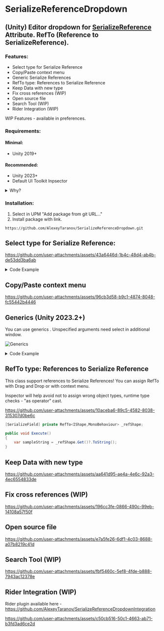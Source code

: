 # SerializeReferenceDropdown

## (Unity) Editor dropdown for [SerializeReference](https://docs.unity3d.com/ScriptReference/SerializeReference.html "SerializeReference") Attribute. RefTo (Reference to SerializeReference).

### Features:
- Select type for Serialize Reference
- Copy/Paste context menu
- Generic Serialize References
- RefTo type: References to Serialize Reference
- Keep Data with new type
- Fix cross references (WIP)
- Open source file
- Search Tool (WIP)
- Rider Integration (WIP)

WIP Features - available in preferences.

### Requirements:

#### Minimal:
- Unity 2019+

#### Recommended: 
- Unity 2023+
- Default UI Toolkit Inpsector

<details>
<summary>Why?</summary>

Serialization: Objects referenced from SerializeReference fields
now have stable ids, which reduces risk of conflicts when multiple
users collaborate on a scene file. This also improves support for undo
and prefabs, especially when SerializeReference is used inside arrays
and lists. There is a new format for references, with backward
compatibility support for older assets.

Serialization: SerializeReference now allow more granular handling of
missing types. SerializeReference instances for which the type is
missing will be replaced by null. Other instances will be editable and
if fields who were previously referring to the missing type are still
null the missing type will be preserved.
 </details>

### Installation:

1. Select in UPM "Add package from git URL..."
2. Install package with link.

```
https://github.com/AlexeyTaranov/SerializeReferenceDropdown.git
```

## Select type for Serialize Reference:

https://github.com/user-attachments/assets/43a6446d-1b4c-48d4-ab4b-de53dd3ba6ab

<details>
<summary>Code Example</summary>

```csharp
public class TestShapesForSRD : MonoBehaviour
{
    [SerializeReferenceDropdown]
    [SerializeReference]
    private IShape _singleShape;
    
    [SerializeReferenceDropdown]
    [SerializeReference]
    private IShape[] _shapesArray;
}

public interface IShape
{
}

[Serializable]
public class Circle : IShape
{
    [SerializeField]
    private float _radius;
}

[Serializable]
public class Rectangle : IShape
{
    [SerializeField]
    private float _sideA;
        
    [SerializeField]
    private float _sideB;
}
```

 </details>

## Copy/Paste context menu

https://github.com/user-attachments/assets/96cb3d58-b9c1-4874-8048-fc55442b4446

## Generics (Unity 2023.2+)

You can use generics . Unspecified arguments need select in additional window.

![Generics](https://github.com/user-attachments/assets/2d4fa6ff-446d-472b-a570-230226bddbee)

<details>
<summary>Code Example</summary>

```csharp
public class TestShapesForSRD : MonoBehaviour
{
    [SerializeReference, SerializeReferenceDropdown]
    private ISimpleGenericData<int> _intData;
}

public interface ISimpleGenericData<TData> : IAbstractData
{
    public TData Data { get; }
}

[Serializable]
public class GenericData<TData> : ISimpleGenericData<TData>
{
    [SerializeField] private TData _data;

    public TData Data => _data;
}

[Serializable]
public class GenericKeyValuePair<TKeyData, TValueData> : ISimpleGenericData<TKeyData>, IAbstractData
{
    [SerializeField] private TKeyData _key;
    [SerializeField] private TValueData _value;
    public TKeyData Data => _key;
}
```

</details>

## RefTo type: References to Serialize Reference

This class support references to Serialize References!
You can assign RefTo with Drag and Drop or with context menu.

Inspector will help avoid not to assign wrong object types, runtime type checks - "as operator" cast.

https://github.com/user-attachments/assets/10aceba6-89c5-4582-8038-315307d0be6c

```csharp
[SerializeField] private RefTo<IShape,MonoBehaviour> _refShape;

public void Execute()
{
    var sampleString = _refShape.Get()?.ToString();
}    
```
## Keep Data with new type

https://github.com/user-attachments/assets/aa641d95-ae4a-4e6c-92a3-4ec6554833de

## Fix cross references (WIP)

https://github.com/user-attachments/assets/196cc3fe-0866-490c-99eb-14108a57f50f

## Open source file

https://github.com/user-attachments/assets/e7a5fe26-6df1-4c03-8688-a07b8219c41d

## Search Tool (WIP)

https://github.com/user-attachments/assets/fbf5460c-5ef8-4fde-b888-7943ac12378e


##  Rider Integration (WIP)

Rider plugin available here - https://github.com/AlexeyTaranov/SerializeReferenceDropdownIntegration

https://github.com/user-attachments/assets/c50cb516-50c1-4663-ab71-b3fd3ad6ce2d
